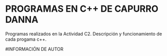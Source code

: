 # PROGRAMAS EN C++ DE CAPURRO DANNA
Programas realizados en la Actividad C2. Descripción y funcionamiento de cada progama c++.

#INFORMACIÓN DE AUTOR

